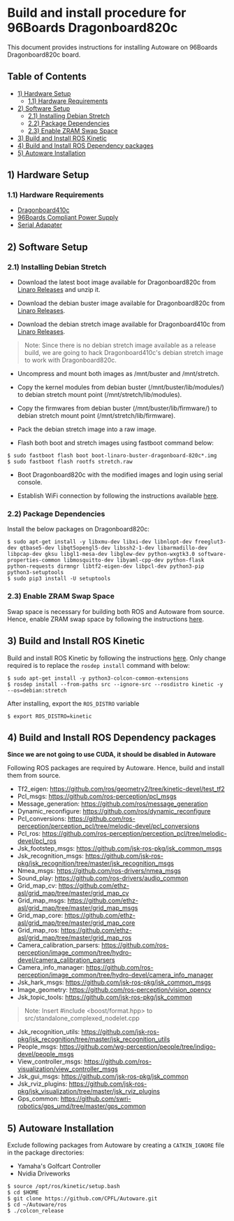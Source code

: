 # Build and install procedure for 96Boards Dragonboard820c

This document provides instructions for installing Autoware on 96Boards
Dragonboard820c board.

## Table of Contents
- [1) Hardware Setup](#1-hardware-setup)
   - [1.1) Hardware Requirements](#11-hardware-requirements)
- [2) Software Setup](#2-software-setup)
   - [2.1) Installing Debian Stretch](#21-installing-debian-stretch)
   - [2.2) Package Dependencies](#22-package-dependencies)
   - [2.3) Enable ZRAM Swap Space](#23-enable-zram-swap-space)
- [3) Build and Install ROS Kinetic](#3-build-and-install-ros-kinetic)
- [4) Build and Install ROS Dependency packages](#4-build-and-install-ros-dependency-packages)
- [5) Autoware Installation](#5-autoware-installation)

## 1) Hardware Setup

### 1.1) Hardware Requirements

- [Dragonboard410c](https://www.96boards.org/product/dragonboard410c/)
- [96Boards Compliant Power Supply](http://www.96boards.org/product/power/)
- [Serial Adapater](https://www.96boards.org/product/uartserial/)

## 2) Software Setup

### 2.1) Installing Debian Stretch

- Download the latest boot image available for Dragonboard820c from [Linaro Releases](http://snapshots.linaro.org/96boards/dragonboard820c/linaro/debian/latest/boot-linaro-buster-dragonboard-820c-211.img.gz) and unzip it.

- Download the debian buster image available for Dragonboard820c from [Linaro Releases](http://snapshots.linaro.org/96boards/dragonboard820c/linaro/debian/latest/linaro-buster-alip-dragonboard-820c-211.img.gz).

- Download the debian stretch image available for Dragonboard410c from [Linaro Releases](http://releases.linaro.org/96boards/dragonboard410c/linaro/debian/17.04.1/linaro-stretch-alip-qcom-snapdragon-arm64-20170607-246.img.gz).

> Note: Since there is no debian stretch image available as a release build, we are going to hack
        Dragonboard410c's debian stretch image to work with Dragonboard820c.

- Uncompress and mount both images as /mnt/buster and /mnt/stretch.

- Copy the kernel modules from debian buster (/mnt/buster/lib/modules/) to debian stretch mount point (/mnt/stretch/lib/modules).

- Copy the firmwares from debian buster (/mnt/buster/lib/firmware/) to debian stretch mount point (/mnt/stretch/lib/firmware).

- Pack the debian stretch image into a raw image.

- Flash both boot and stretch images using fastboot command below:

```shell
$ sudo fastboot flash boot boot-linaro-buster-dragonboard-820c*.img
$ sudo fastboot flash rootfs stretch.raw
```
- Boot Dragonboard820c with the modified images and login using serial console.

- Establish WiFi connection by following the instructions available [here](https://github.com/96boards/documentation/blob/master/consumer/guides/wifi_commandline.md).

### 2.2) Package Dependencies

Install the below packages on Dragonboard820c:

```shell
$ sudo apt-get install -y libxmu-dev libxi-dev libnlopt-dev freeglut3-dev qtbase5-dev libqt5opengl5-dev libssh2-1-dev libarmadillo-dev libpcap-dev gksu libgl1-mesa-dev libglew-dev python-wxgtk3.0 software-properties-common libmosquitto-dev libyaml-cpp-dev python-flask python-requests dirmngr libtf2-eigen-dev libpcl-dev python3-pip python3-setuptools
$ sudo pip3 install -U setuptools
```

### 2.3) Enable ZRAM Swap Space

Swap space is necessary for building both ROS and Autoware from source.
Hence, enable ZRAM swap space by following the instructions [here](https://github.com/96boards/documentation/blob/master/consumer/guides/zram_swapspace.md).

## 3) Build and Install ROS Kinetic

Build and install ROS Kinetic by following the instructions [here](http://wiki.ros.org/kinetic/Installation/Source).
Only change required is to replace the `rosdep install` command with below:

```shell
$ sudo apt-get install -y python3-colcon-common-extensions
$ rosdep install --from-paths src --ignore-src --rosdistro kinetic -y --os=debian:stretch
```

After installing, export the `ROS_DISTRO` variable

```shell
$ export ROS_DISTRO=kinetic
```

## 4) Build and Install ROS Dependency packages

**Since we are not going to use CUDA, it should be disabled in Autoware**

Following ROS packages are required by Autoware. Hence, build and
install them from source.

- Tf2_eigen: https://github.com/ros/geometry2/tree/kinetic-devel/test_tf2 
- Pcl_msgs: https://github.com/ros-perception/pcl_msgs 
- Message_generation: https://github.com/ros/message_generation 
- Dynamic_reconfigure: https://github.com/ros/dynamic_reconfigure 
- Pcl_conversions: https://github.com/ros-perception/perception_pcl/tree/melodic-devel/pcl_conversions 
- Pcl_ros: https://github.com/ros-perception/perception_pcl/tree/melodic-devel/pcl_ros 
- Jsk_footstep_msgs: https://github.com/jsk-ros-pkg/jsk_common_msgs 
- Jsk_recognition_msgs: https://github.com/jsk-ros-pkg/jsk_recognition/tree/master/jsk_recognition_msgs 
- Nmea_msgs: https://github.com/ros-drivers/nmea_msgs 
- Sound_play: https://github.com/ros-drivers/audio_common 
- Grid_map_cv: https://github.com/ethz-asl/grid_map/tree/master/grid_map_cv 
- Grid_map_msgs: https://github.com/ethz-asl/grid_map/tree/master/grid_map_msgs 
- Grid_map_core: https://github.com/ethz-asl/grid_map/tree/master/grid_map_core 
- Grid_map_ros: https://github.com/ethz-asl/grid_map/tree/master/grid_map_ros 
- Camera_calibration_parsers: https://github.com/ros-perception/image_common/tree/hydro-devel/camera_calibration_parsers 
- Camera_info_manager: https://github.com/ros-perception/image_common/tree/hydro-devel/camera_info_manager 
- Jsk_hark_msgs: https://github.com/jsk-ros-pkg/jsk_common_msgs 
- Image_geometry: https://github.com/ros-perception/vision_opencv 
- Jsk_topic_tools: https://github.com/jsk-ros-pkg/jsk_common
> Note: Insert #include <boost/format.hpp> to src/standalone_complexed_nodelet.cpp
- Jsk_recognition_utils: https://github.com/jsk-ros-pkg/jsk_recognition/tree/master/jsk_recognition_utils
- People_msgs: https://github.com/wg-perception/people/tree/indigo-devel/people_msgs 
- View_controller_msgs: https://github.com/ros-visualization/view_controller_msgs 
- Jsk_gui_msgs: https://github.com/jsk-ros-pkg/jsk_common
- Jsk_rviz_plugins: https://github.com/jsk-ros-pkg/jsk_visualization/tree/master/jsk_rviz_plugins 
- Gps_common: https://github.com/swri-robotics/gps_umd/tree/master/gps_common 

## 5) Autoware Installation

Exclude following packages from Autoware by creating a `CATKIN_IGNORE` file
in the package directories:

- Yamaha's Golfcart Controller
- Nvidia Driveworks

```shell
$ source /opt/ros/kinetic/setup.bash
$ cd $HOME
$ git clone https://github.com/CPFL/Autoware.git
$ cd ~/Autoware/ros
$ ./colcon_release
```

